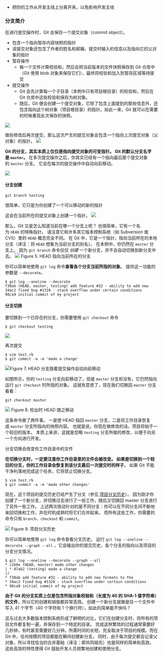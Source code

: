 - 把你的工作从开发主线上分离开来，以免影响开发主线
### 分支简介
在进行提交操作时，Git 会保存一个提交对象（commit object）。
- 包含一个指向暂存内容快照的指针
- 该提交对象还包含了作者的姓名和邮箱、提交时输入的信息以及指向它的父对象的指针
- 暂存操作
	- 每一个文件计算校验和，然后会把当前版本的文件快照保存到 Git 仓库中（Git 使用 blob 对象来保存它们），最终将校验和加入到暂存区域等待提交
- 提交操作
	- Git 会先计算每一个子目录（本例中只有项目根目录）的校验和，然后在 Git 仓库中这些校验和保存为树对象。
	- 随后，Git 便会创建一个提交对象，它除了包含上面提到的那些信息外，还包含指向这个树对象（项目根目录）的指针。如此一来，Git 就可以在需要的时候重现此次保存的快照。

![](asserts/Pasted%20image%2020250706183558.png)


做些修改后再次提交，那么这次产生的提交对象会包含一个指向上次提交对象（父对象）的指针。
![](asserts/Pasted%20image%2020250706183716.png)

**Git 的分支，其实本质上仅仅是指向提交对象的可变指针。 Git 的默认分支名字是 `master`。** 在多次提交操作之后，你其实已经有一个指向最后那个提交对象的 `master` 分支。 它会在每次的提交操作中自动向前移动。

![](asserts/Pasted%20image%2020250706183751.png)
#### 分支创建
```console
git branch testing
```
很简单，它只是为你创建了一个可以移动的新的指针

这会在当前所在的提交对象上创建一个指针。
![](asserts/Pasted%20image%2020250706183901.png)


那么，Git 又是怎么知道当前在哪一个分支上呢？ 也很简单，它有一个名为 `HEAD` 的特殊指针。 请注意它和许多其它版本控制系统（如 Subversion 或 CVS）里的 `HEAD` 概念完全不同。 在 Git 中，它是一个指针，指向当前所在的本地分支（译注：将 `HEAD` 想象为当前分支的别名）。 在本例中，你仍然在 `master` 分支上。 因为 `git branch` 命令仅仅 _创建_ 一个新分支，并不会自动切换到新分支中去。
![](asserts/Pasted%20image%2020250706183939.png)
Figure 5. HEAD 指向当前所在的分支

你可以简单地使用 `git log` 命令**查看各个分支当前所指的对象**。 提供这一功能的参数是 `--decorate`。
```console
$ git log --oneline --decorate
f30ab (HEAD, master, testing) add feature #32 - ability to add new
34ac2 fixed bug #1328 - stack overflow under certain conditions
98ca9 initial commit of my project
```

#### 分支切换
要切换到一个已存在的分支，你需要使用 `git checkout` 命令
```console
$ git checkout testing
```
![](asserts/Pasted%20image%2020250706184128.png)

再次提交
```console
$ vim test.rb
$ git commit -a -m 'made a change'
```

![](asserts/Pasted%20image%2020250706184141.png)Figure 7. HEAD 分支随着提交操作自动向前移动

如图所示，你的 `testing` 分支向前移动了，但是 `master` 分支却没有，它仍然指向运行 `git checkout` 时所指的对象。 这就有意思了，现在我们切换回 `master` 分支看看：
```console
git checkout master
```
![](asserts/Pasted%20image%2020250706184211.png)
Figure 8. 检出时 HEAD 随之移动

这条命令做了两件事。 一是使 HEAD 指回 `master` 分支，二是将工作目录恢复成 `master` 分支所指向的快照内容。 也就是说，你现在做修改的话，项目将始于一个较旧的版本。 本质上来讲，这就是忽略 `testing` 分支所做的修改，以便于向另一个方向进行开发。


分支切换会改变你工作目录中的文件

**在切换分支时，一定要注意你工作目录里的文件会被改变。 如果是切换到一个较旧的分支，你的工作目录会恢复到该分支最后一次提交时的样子**。 如果 Git 不能干净利落地完成这个任务，它将禁止切换分支。

```console
$ vim test.rb
$ git commit -a -m 'made other changes'
```

现在，这个项目的提交历史已经产生了分叉（参见 [项目分叉历史](https://bingohuang.gitbooks.io/progit2/content/03-git-branching/sections/nutshell.html#divergent_history)）。 因为刚才你创建了一个新分支，并切换过去进行了一些工作，随后又切换回 master 分支进行了另外一些工作。 上述两次改动针对的是不同分支：你可以在不同分支间不断地来回切换和工作，并在时机成熟时将它们合并起来。 而所有这些工作，你需要的命令只有 `branch`、`checkout` 和 `commit`。

![](asserts/Pasted%20image%2020250706184331.png)
Figure 9. 项目分叉历史


你可以简单地使用 `git log` 命令查看分叉历史。 运行 `git log --oneline --decorate --graph --all` ，它会输出你的提交历史、各个分支的指向以及项目的分支分叉情况。
```console
$ git log --oneline --decorate --graph --all
* c2b9e (HEAD, master) made other changes
| * 87ab2 (testing) made a change
|/
* f30ab add feature #32 - ability to add new formats to the
* 34ac2 fixed bug #1328 - stack overflow under certain conditions
* 98ca9 initial commit of my project
```


**由于 Git 的分支实质上仅是包含所指对象校验和（长度为 40 的 SHA-1 值字符串）的文件**，所以它的创建和销毁都异常高效。 创建一个新分支就像是往一个文件中写入 41 个字节（40 个字符和 1 个换行符），如此的简单能不快吗？

这与过去大多数版本控制系统形成了鲜明的对比，它们在创建分支时，将所有的项目文件都复制一遍，并保存到一个特定的目录。 完成这样繁琐的过程通常需要好几秒钟，有时甚至需要好几分钟。所需时间的长短，完全取决于项目的规模。而在 Git 中，任何规模的项目都能在瞬间创建新分支。 同时，由于每次提交都会记录父对象，所以寻找恰当的合并基础（译注：即共同祖先）也是同样的简单和高效。 这些高效的特性使得 Git 鼓励开发人员频繁地创建和使用分支。





















